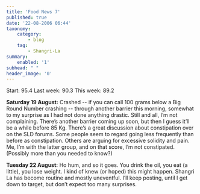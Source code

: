 ```yaml
---
title: 'Food News 7'
published: true
date: '22-08-2006 06:44'
taxonomy:
    category:
        - blog
    tag:
        - Shangri-La
summary:
    enabled: '1'
subhead: " "
header_image: '0'
---
```


Start: 95.4 Last week: 90.3  This week: 89.2

**Saturday 19 August:** Crashed -- if you can call 100 grams below a Big Round Number crashing -- through another barrier this morning, somewhat to my surprise as I had not done anything drastic. Still and all, I’m not complaining. There’s another barrier coming up soon, but then I guess it’ll be a while before 85 Kg. There’s a great discussion about constipation over on the SLD forums. Some people seem to regard going less frequently than before as constipation. Others are arguing for excessive solidity and pain. Me, I’m with the latter group, and on that score, I’m not constipated. (Possibly more than you needed to know?)

**Tuesday 22 August:** Ho hum, and so it goes. You drink the oil, you eat (a little), you lose weight. I kind of knew (or hoped) this might happen. Shangri La has become routine and mostly uneventful. I’ll keep posting, until I get down to target, but don’t expect too many surprises.
